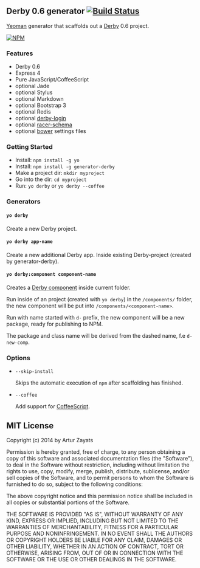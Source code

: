 ## Derby 0.6 generator [![Build Status](https://travis-ci.org/derbyparty/generator-derby.svg?branch=master)](https://travis-ci.org/derbyparty/generator-derby)

[Yeoman](http://yeoman.io) generator that scaffolds out a [Derby](http://derbyjs.com) 0.6 project.

[![NPM](https://nodei.co/npm/generator-derby.png?downloads=true)](https://nodei.co/npm/generator-derby/)

### Features

* Derby 0.6
* Express 4
* Pure JavaScript/CoffeeScript
* optional Jade
* optional Stylus
* optional Markdown
* optional Bootstrap 3
* optional Redis
* optional [derby-login](https://github.com/derbyparty/derby-login)
* optional [racer-schema](https://github.com/derbyparty/racer-schema)
* optional [bower](http://bower.io/) settings files

### Getting Started

- Install: `npm install -g yo`
- Install: `npm install -g generator-derby`
- Make a project dir: `mkdir myproject`
- Go into the dir: `cd myproject`
- Run: `yo derby` or `yo derby --coffee`

### Generators

#### `yo derby`
Create a new Derby project.

#### `yo derby app-name`
Create a new additional Derby app. Inside existing Derby-project (created by generator-derby).

#### `yo derby:component component-name`
Creates a [Derby component][] inside current folder.

Run inside of an project (created with `yo derby`) in the `/components/` folder, the new component will
be put into `/components/<component-name>`.

Run with name started with `d-` prefix, the new component will be a new package, ready for
publishing to NPM.

The package and class name will be derived from the dashed name, f.e `d-new-comp`.

### Options

* `--skip-install`

  Skips the automatic execution of `npm` after scaffolding has finished.

* `--coffee`

  Add support for [CoffeeScript](http://coffeescript.org/).
  
## MIT License
Copyright (c) 2014 by Artur Zayats

Permission is hereby granted, free of charge, to any person obtaining a copy
of this software and associated documentation files (the "Software"), to deal
in the Software without restriction, including without limitation the rights
to use, copy, modify, merge, publish, distribute, sublicense, and/or sell
copies of the Software, and to permit persons to whom the Software is
furnished to do so, subject to the following conditions:

The above copyright notice and this permission notice shall be included in
all copies or substantial portions of the Software.

THE SOFTWARE IS PROVIDED "AS IS", WITHOUT WARRANTY OF ANY KIND, EXPRESS OR
IMPLIED, INCLUDING BUT NOT LIMITED TO THE WARRANTIES OF MERCHANTABILITY,
FITNESS FOR A PARTICULAR PURPOSE AND NONINFRINGEMENT. IN NO EVENT SHALL THE
AUTHORS OR COPYRIGHT HOLDERS BE LIABLE FOR ANY CLAIM, DAMAGES OR OTHER
LIABILITY, WHETHER IN AN ACTION OF CONTRACT, TORT OR OTHERWISE, ARISING FROM,
OUT OF OR IN CONNECTION WITH THE SOFTWARE OR THE USE OR OTHER DEALINGS IN
THE SOFTWARE.

[Derby component]: https://github.com/codeparty/derby/blob/master/docs/guides/components.md
